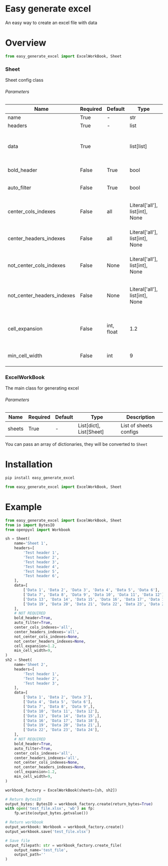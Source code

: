 # Easy generate excel

An easy way to create an excel file with data

# Overview

```python
from easy_generate_excel import ExcelWorkBook, Sheet
```

### Sheet

Sheet config class

###### Parameters

| Name                       | Required | Default    | Type                            | Description                                               |
| -------------------------- | -------- | ---------- | ------------------------------- | --------------------------------------------------------- |
| name                       | True     | -          | str                             | Sheet name                                                |
| headers                    | True     | -          | list                            | Headers list                                              |
| data                       | True     |            | list[list]                      | Data list. Data will be read by data[row_idx][col_idx]    |
| bold_header                | False    | True       | bool                            | Need bold header                                          |
| auto_filter                | False    | True       | bool                            | Need enable auto filter in headers                        |
| center_cols_indexes        | False    | all        | Literal['all'], list[int], None | Cols indexes of data cols which will be center            |
| center_headers_indexes     | False    | all        | Literal['all'], list[int], None | Cols indexes of headers cols which will be center         |
| not_center_cols_indexes    | False    | None       | Literal['all'], list[int], None | Cols indexes of data cols which will ``NOT`` be center    |
| not_center_headers_indexes | False    | None       | Literal['all'], list[int], None | Cols indexes of headers cols which will ``NOT`` be center |
| cell_expansion             | False    | int, float | 1.2                             | The percentage by which the cell width will be increased  |
| min_cell_width             | False    | int        | 9                               | Min cell width (Excel default 9)                          |

##### 

### ExcelWorkBook

The main class for generating excel

###### Parameters

| Name   | Required | Default | Type                    | Description            |
| ------ | -------- | ------- | ----------------------- | ---------------------- |
| sheets | True     | -       | List[dict], List[Sheet] | List of sheets configs |

You can pass an array of dictionaries, they will be converted to ``Sheet``





# Installation

```bash
pip install easy_generate_excel
```

```python
from easy_generate_excel import ExcelWorkBook, Sheet
```



# Example

```python
from easy_generate_excel import ExcelWorkBook, Sheet
from io import BytesIO
from openpyxl import Workbook

sh = Sheet(
    name='Sheet 1',
    headers=[
        'Test header 1',
        'Test header 2',
        'Test header 3',
        'Test header 4',
        'Test header 5',
        'Test header 6',
    ],
    data=[
        ['Data 1', 'Data 2', 'Data 3', 'Data 4', 'Data 5', 'Data 6'],
        ['Data 7', 'Data 8', 'Data 9', 'Data 10', 'Data 11', 'Data 12'],
        ['Data 13', 'Data 14', 'Data 15', 'Data 16', 'Data 17', 'Data 18'],
        ['Data 19', 'Data 20', 'Data 21', 'Data 22', 'Data 23', 'Data 24'],
    ],
    # NOT REQUIRED
    bold_header=True,
    auto_filter=True,
    center_cols_indexes='all',
    center_headers_indexes='all',
    not_center_cols_indexes=None,
    not_center_headers_indexes=None,
    cell_expansion=1.2,
    min_cell_width=9,
)
sh2 = Sheet(
    name='Sheet 2',
    headers=[
        'Test header 1',
        'Test header 2',
        'Test header 3',
    ],
    data=[
        ['Data 1', 'Data 2', 'Data 3'],
        ['Data 4', 'Data 5', 'Data 6'],
        ['Data 7', 'Data 8', 'Data 9',],
        ['Data 10', 'Data 11', 'Data 12'],
        ['Data 13', 'Data 14', 'Data 15',],
        ['Data 16', 'Data 17', 'Data 18'],
        ['Data 19', 'Data 20', 'Data 21',],
        ['Data 22', 'Data 23', 'Data 24'],
    ],
    # NOT REQUIRED
    bold_header=True,
    auto_filter=True,
    center_cols_indexes='all',
    center_headers_indexes='all',
    not_center_cols_indexes=None,
    not_center_headers_indexes=None,
    cell_expansion=1.2,
    min_cell_width=9,
)

workbook_factory = ExcelWorkBook(sheets=[sh, sh2])

# Return BytesIO
output_bytes: BytesIO = workbook_factory.create(return_bytes=True)
with open('test_file.xlsx', 'wb') as fp:
    fp.write(output_bytes.getvalue())

# Return workbook
output_workbook: Workbook = workbook_factory.create()
output_workbook.save('test_file.xlsx')

# Save file
output_filepath: str = workbook_factory.create_file(
    output_name='test_file',
    output_path=''
)

```


